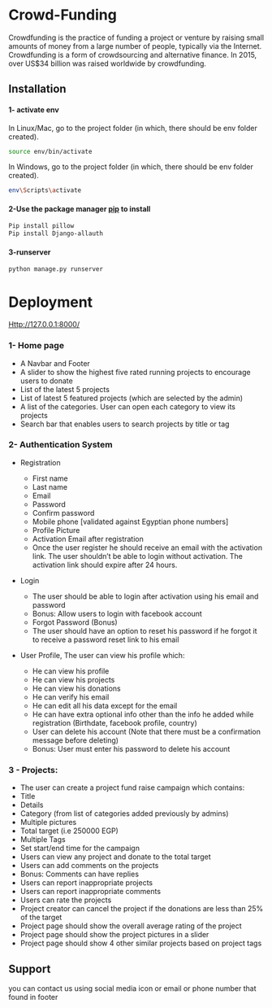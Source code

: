 # Crowd-Funding
Crowdfunding is the practice of funding a project or venture by raising small
amounts of money from a large number of people, typically via the Internet.
Crowdfunding is a form of crowdsourcing and alternative finance. In 2015,
over US$34 billion was raised worldwide by crowdfunding.
## Installation
#### 1- activate env 
In Linux/Mac, go to the project folder (in which, there should be env folder created).
```bash
source env/bin/activate
```
In Windows, go to the project folder (in which, there should be env folder created).
```bash
env\Scripts\activate
```
#### 2-Use the package manager [pip](https://pip.pypa.io/en/stable/) to install
```bash
Pip install pillow
Pip install Django-allauth
```
#### 3-runserver 
```bash
python manage.py runserver
```
# Deployment 
[Http://127.0.0.1:8000/](http://127.0.0.1:8000/)
### 1- Home page 
- A Navbar and Footer
- A slider to show the highest five rated running projects to encourage
users to donate
- List of the latest 5 projects
- List of latest 5 featured projects (which are selected by the admin)
- A list of the categories. User can open each category to view its
projects
- Search bar that enables users to search projects by title or tag
### 2- Authentication System
- Registration
  - First name
  - Last name
  - Email
  - Password
  - Confirm password
  - Mobile phone [validated against Egyptian phone numbers]
  - Profile Picture
  - Activation Email after registration
  - Once the user register he should receive an email with the
  activation link. The user shouldn’t be able to login without
  activation. The activation link should expire after 24 hours.

- Login
  - The user should be able to login after activation using his email
  and password
  - Bonus: Allow users to login with facebook account
  - Forgot Password (Bonus)
  - The user should have an option to reset his password if he
  forgot it to receive a password reset link to his email
- User Profile, The user can view his profile which:
  - He can view his profile
  - He can view his projects
  - He can view his donations
  - He can  verify his email
  - He can edit all his data except for the email
  - He can have extra optional info other than the info he added
  while registration (Birthdate, facebook profile, country)
  - User can delete his account (Note that there must be a
  confirmation message before deleting)
  - Bonus: User must enter his password to delete his account  

### 3 - Projects:
  - The user can create a project fund raise campaign which contains:
  - Title
  - Details
  - Category (from list of categories added previously by admins)
  - Multiple pictures
  - Total target (i.e 250000 EGP)
  - Multiple Tags
  - Set start/end time for the campaign
  - Users can view any project and donate to the total target
  - Users can add comments on the projects
  - Bonus: Comments can have replies
  - Users can report inappropriate projects
  - Users can report inappropriate comments
  - Users can rate the projects
  - Project creator can cancel the project if the donations are less than
  25% of the target
  - Project page should show the overall average rating of the project
  - Project page should show the project pictures in a slider
  - Project page should show 4 other similar projects based on project
  tags

## Support
you can contact us using social media icon or email or phone number that found in footer


